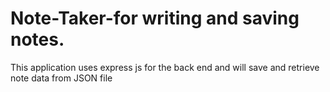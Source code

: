 # Note-Taker-for writing and saving notes.
 This application uses express js for the back end
 and will save and retrieve note data from JSON file
